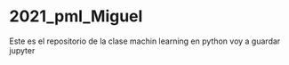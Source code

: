 # 2021_pml_Miguel
Este es el repositorio de la clase machin learning en python
voy a guardar jupyter
